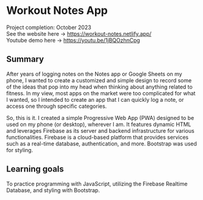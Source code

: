 # Workout Notes App

Project completion: October 2023  
See the website here -> https://workout-notes.netlify.app/   
Youtube demo here -> https://youtu.be/1jBQOzhnCpg  

## Summary

After years of logging notes on the Notes app or Google Sheets on my phone, I wanted to create a customized and simple design to record some of the ideas that pop into my head when thinking about anything related to fitness. In my view, most apps on the market were too complicated for what I wanted, so I intended to create an app that I can quickly log a note, or access one through specific categories.

So, this is it. I created a simple Progressive Web App (PWA) designed to be used on my phone (or desktop), wherever I am. It features dynamic HTML and leverages Firebase as its server and backend infrastructure for various functionalities. Firebase is a cloud-based platform that provides services such as a real-time database, authentication, and more. Bootstrap was used for styling.

## Learning goals  

To practice programming with JavaScript, utilizing the Firebase Realtime Database, and styling with Bootstrap.    

